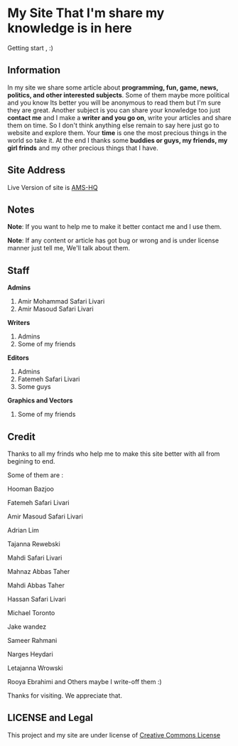 <div class='markdownText'>

# My Site That I'm share my knowledge is in here

Getting start , :)

## Information

In my site we share some article about **programming, fun, game, news, politics, and other interested subjects**. Some of them maybe more political and you know Its better you will be anonymous to read them but I'm sure they are great. Another subject is you can share your knowledge too just **contact me** and I make a **writer and you go on**, write your articles and share them on time. So I don't think anything else remain to say here just go to website and explore them. Your **time** is one the most precious things in the world so take it. At the end I thanks some **buddies or guys, my friends, my girl frinds** and my other precious things that I have.

## Site Address

Live Version of site is [AMS-HQ](http://www.amsl.ir "AMS-HeadQuarter")

## Notes

**Note**: If you want to help me to make it better contact me and I use them.

**Note**: If any content or article has got bug or wrong and is under license manner just tell me, We'll talk about them.

## Staff

**Admins**

1. Amir Mohammad Safari Livari
2. Amir Masoud Safari Livari

**Writers**

1. Admins
2. Some of my friends

**Editors**

1. Admins
2. Fatemeh Safari Livari
3. Some guys

**Graphics and Vectors**

1. Some of my friends

## Credit

Thanks to all my frinds who help me to make this site better with all from begining to end.

Some of them are :

Hooman Bazjoo

Fatemeh Safari Livari

Amir Masoud Safari Livari

Adrian Lim

Tajanna Rewebski

Mahdi Safari Livari

Mahnaz Abbas Taher

Mahdi Abbas Taher

Hassan Safari Livari

Michael Toronto

Jake wandez

Sameer Rahmani

Narges Heydari

Letajanna Wrowski

Rooya Ebrahimi and Others maybe I write-off them :)

Thanks for visiting.
We appreciate that.

## LICENSE and Legal

This project and my site are under license of [Creative Commons License](https://creativecommons.org/licenses/by/4.0/)

</div>

